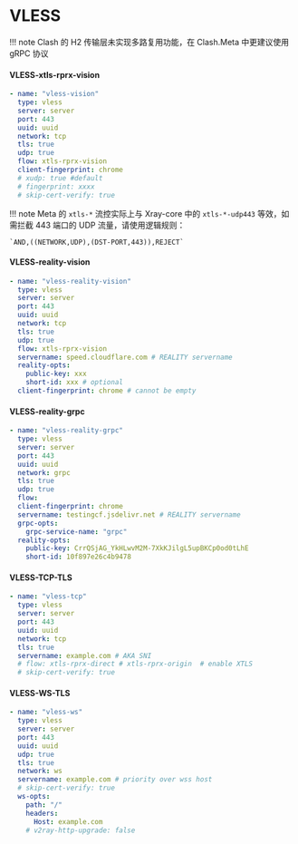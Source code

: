 # VLESS

!!! note
    Clash 的 H2 传输层未实现多路复用功能，在 Clash.Meta 中更建议使用 gRPC 协议

#### VLESS-xtls-rprx-vision

```yaml
- name: "vless-vision"
  type: vless
  server: server
  port: 443
  uuid: uuid
  network: tcp
  tls: true
  udp: true
  flow: xtls-rprx-vision 
  client-fingerprint: chrome
  # xudp: true #default
  # fingerprint: xxxx
  # skip-cert-verify: true
```

!!! note
    Meta 的 `xtls-*` 流控实际上与 Xray-core 中的 `xtls-*-udp443` 等效，如需拦截 443 端口的 UDP 流量，请使用逻辑规则：

    `AND,((NETWORK,UDP),(DST-PORT,443)),REJECT`

#### VLESS-reality-vision

```yaml
- name: "vless-reality-vision"
  type: vless
  server: server
  port: 443
  uuid: uuid
  network: tcp
  tls: true
  udp: true
  flow: xtls-rprx-vision
  servername: speed.cloudflare.com # REALITY servername
  reality-opts:
    public-key: xxx
    short-id: xxx # optional
  client-fingerprint: chrome # cannot be empty
```

#### VLESS-reality-grpc

```yaml
- name: "vless-reality-grpc"
  type: vless
  server: server
  port: 443
  uuid: uuid
  network: grpc
  tls: true
  udp: true
  flow:
  client-fingerprint: chrome
  servername: testingcf.jsdelivr.net # REALITY servername
  grpc-opts:
    grpc-service-name: "grpc"
  reality-opts:
    public-key: CrrQSjAG_YkHLwvM2M-7XkKJilgL5upBKCp0od0tLhE
    short-id: 10f897e26c4b9478
```

#### VLESS-TCP-TLS

```yaml
- name: "vless-tcp"
  type: vless
  server: server
  port: 443
  uuid: uuid
  network: tcp
  tls: true
  servername: example.com # AKA SNI
  # flow: xtls-rprx-direct # xtls-rprx-origin  # enable XTLS
  # skip-cert-verify: true

```

#### VLESS-WS-TLS

```yaml
- name: "vless-ws"
  type: vless
  server: server
  port: 443
  uuid: uuid
  udp: true
  tls: true
  network: ws
  servername: example.com # priority over wss host
  # skip-cert-verify: true
  ws-opts:
    path: "/"
    headers:
      Host: example.com
    # v2ray-http-upgrade: false
```
